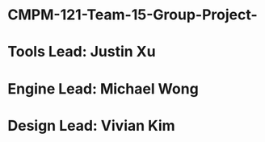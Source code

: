 # CMPM-121-Team-15-Group-Project-

# Tools Lead: Justin Xu
# Engine Lead: Michael Wong
# Design Lead: Vivian Kim
